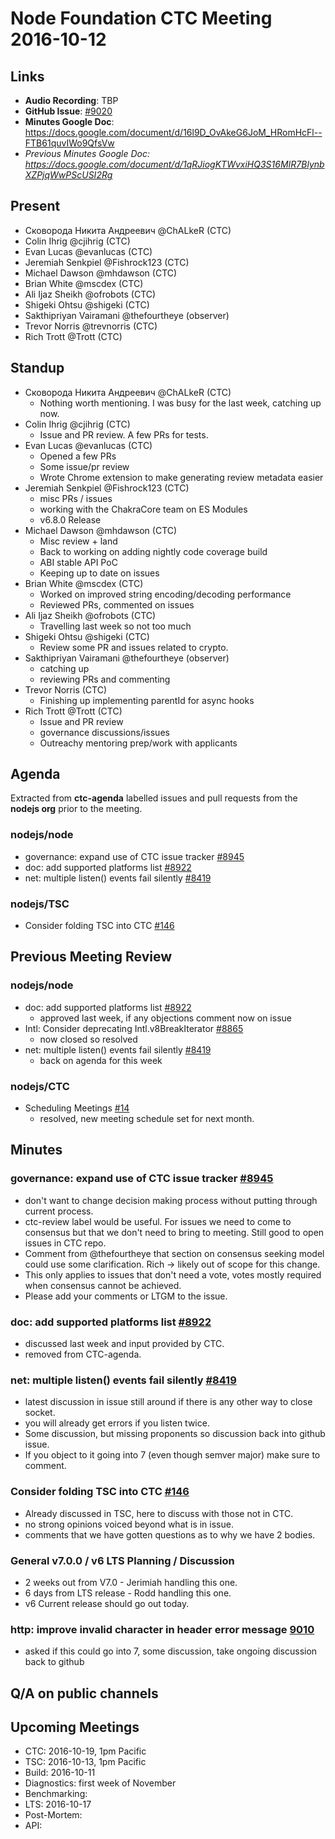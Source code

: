 # Node Foundation CTC Meeting 2016-10-12
## Links

* **Audio Recording**: TBP
* **GitHub Issue**: [#9020](https://github.com/nodejs/node/issues/9020)
* **Minutes Google Doc**: <https://docs.google.com/document/d/16l9D_OvAkeG6JoM_HRomHcFl--FTB61quvIWo9QfsVw>
* _Previous Minutes Google Doc: <https://docs.google.com/document/d/1qRJiogKTWvxiHQ3S16MIR7BlynbXZPjqWwPScUSI2Rg>_

## Present

* Сковорода Никита Андреевич @ChALkeR (CTC)
* Colin Ihrig @cjihrig (CTC)
* Evan Lucas @evanlucas (CTC)
* Jeremiah Senkpiel @Fishrock123 (CTC)
* Michael Dawson @mhdawson (CTC)
* Brian White @mscdex (CTC)
* Ali Ijaz Sheikh @ofrobots (CTC)
* Shigeki Ohtsu @shigeki (CTC)
* Sakthipriyan Vairamani @thefourtheye (observer)
* Trevor Norris @trevnorris (CTC)
* Rich Trott @Trott (CTC)

## Standup

* Сковорода Никита Андреевич @ChALkeR (CTC)
  * Nothing worth mentioning.
    I was busy for the last week, catching up now.
* Colin Ihrig @cjihrig (CTC)
  * Issue and PR review. A few PRs for tests.
* Evan Lucas @evanlucas (CTC)
  * Opened a few PRs
  * Some issue/pr review
  * Wrote Chrome extension to make generating review metadata easier
* Jeremiah Senkpiel @Fishrock123 (CTC)
  * misc PRs / issues
  * working with the ChakraCore team on ES Modules
  * v6.8.0 Release
* Michael Dawson @mhdawson (CTC)
  * Misc review + land
  * Back to working on adding nightly code coverage build
  * ABI stable API PoC
  * Keeping up to date on issues
* Brian White @mscdex (CTC)
  * Worked on improved string encoding/decoding performance
  * Reviewed PRs, commented on issues
* Ali Ijaz Sheikh @ofrobots (CTC)
  * Travelling last week so not too much
* Shigeki Ohtsu @shigeki (CTC)
  * Review some PR and issues related to crypto.
* Sakthipriyan Vairamani @thefourtheye (observer)
  * catching up
  * reviewing PRs and commenting
* Trevor Norris (CTC)
    * Finishing up implementing parentId for async hooks
* Rich Trott @Trott (CTC)
  * Issue and PR review
  * governance discussions/issues
  * Outreachy mentoring prep/work with applicants

## Agenda

Extracted from **ctc-agenda** labelled issues and pull requests from the **nodejs org** prior to the meeting.

### nodejs/node

* governance: expand use of CTC issue tracker [#8945](https://github.com/nodejs/node/pull/8945)
* doc: add supported platforms list [#8922](https://github.com/nodejs/node/pull/8922)
* net: multiple listen() events fail silently [#8419](https://github.com/nodejs/node/pull/8419)

### nodejs/TSC

* Consider folding TSC into CTC [#146](https://github.com/nodejs/TSC/issues/146)


## Previous Meeting Review

### nodejs/node

* doc: add supported platforms list [#8922](https://github.com/nodejs/node/pull/8922)
  * approved last week, if any objections comment now
    on issue
* Intl: Consider deprecating Intl.v8BreakIterator [#8865](https://github.com/nodejs/node/issues/8865)
  * now closed so resolved
* net: multiple listen() events fail silently [#8419](https://github.com/nodejs/node/pull/8419)
  * back on agenda for this week

### nodejs/CTC

* Scheduling Meetings [#14](https://github.com/nodejs/CTC/issues/14)
  * resolved, new meeting schedule set for next month.

## Minutes

### governance: expand use of CTC issue tracker [#8945](https://github.com/nodejs/node/pull/8945)

  * don't want to change decision making process without
    putting through current process.
  * ctc-review label would be useful.  For issues we need to
    come to consensus but that we don't need to bring to meeting.
    Still good to open issues in CTC repo.
  * Comment from @thefourtheye that section on consensus
    seeking model could use some clarification. Rich -> likely
    out of scope for this change.
  * This only applies to issues that don't need a vote, votes
    mostly required when consensus cannot be achieved.
  * Please add your comments or LTGM to the issue.

### doc: add supported platforms list [#8922](https://github.com/nodejs/node/pull/8922)

  * discussed last week and input provided by CTC.
  * removed from CTC-agenda.


### net: multiple listen() events fail silently [#8419](https://github.com/nodejs/node/pull/8419)

  * latest discussion in issue still around if there is
    any other way to close socket.
  * you will already get errors if you listen twice.
  * Some discussion, but missing proponents so discussion
    back into github issue.
  * If you object to it going into 7 (even though semver major)
    make sure to comment.


###  Consider folding TSC into CTC [#146](https://github.com/nodejs/TSC/issues/146)
  * Already discussed in TSC, here to discuss with those not in CTC.
  * no strong opinions voiced beyond what is in issue.
  * comments that we have gotten questions as to
    why we have 2 bodies.


### General v7.0.0 / v6 LTS Planning / Discussion


* 2 weeks out from V7.0 - Jerimiah handling this one.
* 6 days from LTS release - Rodd handling this one.
* v6 Current release should go out today.


### http: improve invalid character in header error message [9010](https://github.com/nodejs/node/pull/9010)

* asked if this could go into 7, some discussion, take
  ongoing discussion back to github

## Q/A on public channels


## Upcoming Meetings

* CTC: 2016-10-19, 1pm Pacific
* TSC: 2016-10-13, 1pm Pacific
* Build: 2016-10-11
* Diagnostics: first week of November
* Benchmarking:
* LTS: 2016-10-17
* Post-Mortem:
* API:
